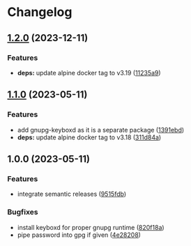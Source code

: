 # Changelog

## [1.2.0](https://github.com/actionhippie/gpgsign/compare/v1.1.0...v1.2.0) (2023-12-11)


### Features

* **deps:** update alpine docker tag to v3.19 ([11235a9](https://github.com/actionhippie/gpgsign/commit/11235a9fb1027a215c9bd684657344485c86b67d))

## [1.1.0](https://github.com/actionhippie/gpgsign/compare/v1.0.0...v1.1.0) (2023-05-11)


### Features

* add gnupg-keyboxd as it is a separate package ([1391ebd](https://github.com/actionhippie/gpgsign/commit/1391ebd502827e2a824d32c811236a2cc674367b))
* **deps:** update alpine docker tag to v3.18 ([311d84a](https://github.com/actionhippie/gpgsign/commit/311d84a36c79aaff0e9586cd1fc306af50d6ae3b))

## 1.0.0 (2023-05-11)


### Features

* integrate semantic releases ([9515fdb](https://github.com/actionhippie/gpgsign/commit/9515fdb11ed7dd0037b9143d050d2bde663910ac))


### Bugfixes

* install keyboxd for proper gnupg runtime ([820f18a](https://github.com/actionhippie/gpgsign/commit/820f18a0a13fbb1c767fb9a46a17c824df30d6fb))
* pipe password into gpg if given ([4e28208](https://github.com/actionhippie/gpgsign/commit/4e28208b142cae93e1582401dcda1cf79e4f72c0))
